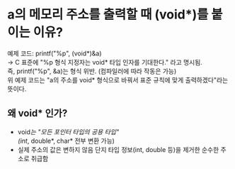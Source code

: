 # a의 메모리 주소를 출력할 때 (void*)를 붙이는 이유?  
예제 코드: printf("%p", (void*)&a)  
-> C 표준에 "%p 형식 지정자는 void* 타입 인자를 기대한다." 라고 명시됨.  
즉, printf("%p", &a)는 형식 위반. (컴파일러에 따라 작동은 가능)  
위 예제 코드는 "a의 주소를 void* 형식으로 바꿔서 표준 규칙에 맞게 출력하겠다"라는 뜻이다.  
## 왜 void* 인가?
- void*는 "모든 포인터 타입의 공용 타입"  
(int*, double*, char* 전부 변환 가능)  
- 실제 주소의 값은 변하지 않음
단지 타입 정보(int, double 등)을 제거한 순수한 주소로 취급함
